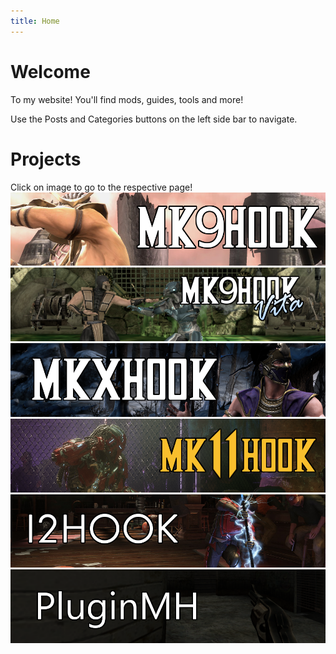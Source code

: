 ```yaml
---
title: Home
---
```

# Welcome
To my website! You'll find mods, guides, tools and more!

Use the Posts and Categories buttons on the left side bar to navigate.

# Projects

Click on image to go to the respective page!
[![mk9](https://raw.githubusercontent.com/ermaccer/ermaccer.github.io/gh-pages/assets/main/mk9hook_logo.png)](https://ermaccer.github.io/posts/mk9hook/)
[![mk9v](https://raw.githubusercontent.com/ermaccer/ermaccer.github.io/gh-pages/assets/main/mk9hookvita_logo.png)](https://ermaccer.github.io/posts/mk9hookvita/)
[![mkx](https://raw.githubusercontent.com/ermaccer/ermaccer.github.io/gh-pages/assets/main/mkxhook_logo.png)](https://ermaccer.github.io/posts/mkxhook/)
[![mk11](https://raw.githubusercontent.com/ermaccer/ermaccer.github.io/gh-pages/assets/main/mk11hook_logo.png)](https://ermaccer.github.io/posts/mk11hook/)
[![i2](https://raw.githubusercontent.com/ermaccer/ermaccer.github.io/gh-pages/assets/main/i2hook_logo.png)](https://ermaccer.github.io/posts/i2hook/)
[![pmh](https://raw.githubusercontent.com/ermaccer/ermaccer.github.io/gh-pages/assets/main/pluginmh_logo.png)](https://ermaccer.github.io/posts/pluginmh/)